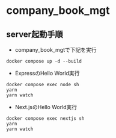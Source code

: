 # company_book_mgt

## server起動手順
- company_book_mgtで下記を実行
```
docker compose up -d --build
```
- ExpressのHello World実行
```
docker compose exec node sh
yarn
yarn watch
```
- Next.jsのHello World実行
```
docker compose exec nextjs sh
yarn
yarn watch
```